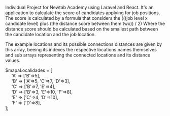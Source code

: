 Individual Project for Newtab Academy using Laravel and React.
It's an application to calculate the score of candidates applying for job positions.
The score is calculated by a formula that considers the (((job level x candidate level) plus (the distance score between them two)) / 2)
Where the distance score should be calculated based on the smallest path between the candidate location and the job location.

The example locations and its possible connections distances are given by this array, beeing its indexes the respective locations names themselves and sub arrays representing the connected locations and its distance values.

$mapaLocalidades = [<br>
&nbsp;&nbsp;&nbsp;&nbsp;        'A' => ['B'=>5],<br>
&nbsp;&nbsp;&nbsp;&nbsp;        'B' => ['A'=>5, 'C'=>7, 'D'=>3],<br>
&nbsp;&nbsp;&nbsp;&nbsp;        'C' => ['B'=>7, 'E'=>4],<br>
&nbsp;&nbsp;&nbsp;&nbsp;        'D' => ['B'=>3, 'E'=>10, 'F'=>8],<br>
&nbsp;&nbsp;&nbsp;&nbsp;        'E' => ['C'=>4, 'D'=>10],<br>
&nbsp;&nbsp;&nbsp;&nbsp;        'F' => ['D'=>8],<br>
    ];<br>
